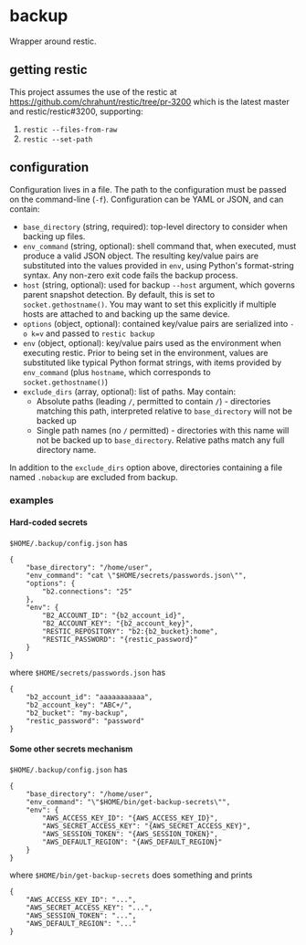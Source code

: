 # backup

Wrapper around restic.

## getting restic

This project assumes the use of the restic at
https://github.com/chrahunt/restic/tree/pr-3200 which is the latest master
and restic/restic#3200, supporting:

1. `restic --files-from-raw`
2. `restic --set-path`

## configuration

Configuration lives in a file. The path to the configuration must be passed
on the command-line (`-f`). Configuration can be YAML or JSON, and can contain:

- `base_directory` (string, required): top-level directory to consider when
  backing up files.
- `env_command` (string, optional): shell command that, when executed, must
  produce a valid JSON object. The resulting key/value pairs are substituted
  into the values provided in `env`, using Python's format-string syntax. Any
  non-zero exit code fails the backup process.
- `host` (string, optional): used for backup `--host` argument, which governs
  parent snapshot detection. By default, this is set to `socket.gethostname()`.
  You may want to set this explicitly if multiple hosts are attached to and
  backing up the same device.
- `options` (object, optional): contained key/value pairs are serialized into
  `-o k=v` and passed to `restic backup`
- `env` (object, optional): key/value pairs used as the environment when
  executing restic. Prior to being set in the environment, values are
  substituted like typical Python format strings, with items provided by
  `env_command` (plus `hostname`, which corresponds to `socket.gethostname()`)
- `exclude_dirs` (array, optional): list of paths. May contain:
  - Absolute paths (leading `/`, permitted to contain `/`) - directories
    matching this path, interpreted relative to `base_directory` will not be
    backed up
  - Single path names (no `/` permitted) - directories with this name will not
    be backed up to `base_directory`. Relative paths match any full directory name.

In addition to the `exclude_dirs` option above, directories containing a file named
`.nobackup` are excluded from backup.

### examples

#### Hard-coded secrets

`$HOME/.backup/config.json` has

```
{
    "base_directory": "/home/user",
    "env_command": "cat \"$HOME/secrets/passwords.json\"",
    "options": {
        "b2.connections": "25"
    },
    "env": {
        "B2_ACCOUNT_ID": "{b2_account_id}",
        "B2_ACCOUNT_KEY": "{b2_account_key}",
        "RESTIC_REPOSITORY": "b2:{b2_bucket}:home",
        "RESTIC_PASSWORD": "{restic_password}"
    }
}
```

where `$HOME/secrets/passwords.json` has

```
{
    "b2_account_id": "aaaaaaaaaaa",
    "b2_account_key": "ABC+/",
    "b2_bucket": "my-backup",
    "restic_password": "password"
}
```

#### Some other secrets mechanism

`$HOME/.backup/config.json` has

```
{
    "base_directory": "/home/user",
    "env_command": "\"$HOME/bin/get-backup-secrets\"",
    "env": {
        "AWS_ACCESS_KEY_ID": "{AWS_ACCESS_KEY_ID}",
        "AWS_SECRET_ACCESS_KEY": "{AWS_SECRET_ACCESS_KEY}",
        "AWS_SESSION_TOKEN": "{AWS_SESSION_TOKEN}",
        "AWS_DEFAULT_REGION": "{AWS_DEFAULT_REGION}"
    }
}
```

where `$HOME/bin/get-backup-secrets` does something and prints

```
{
    "AWS_ACCESS_KEY_ID": "...",
    "AWS_SECRET_ACCESS_KEY": "...",
    "AWS_SESSION_TOKEN": "...",
    "AWS_DEFAULT_REGION": "..."
}
```
